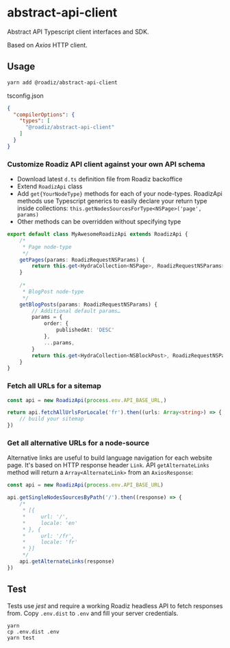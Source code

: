 # abstract-api-client
Abstract API Typescript client interfaces and SDK.

Based on *Axios* HTTP client.

## Usage

```bash
yarn add @roadiz/abstract-api-client
```

tsconfig.json
```json
{
  "compilerOptions": {
    "types": [
      "@roadiz/abstract-api-client"
    ]
  }
}
```

### Customize Roadiz API client against your own API schema

- Download latest `d.ts` definition file from Roadiz backoffice
- Extend `RoadizApi` class
- Add `get{YourNodeType}` methods for each of your node-types. RoadizApi methods use Typescript generics to easily declare
your return type inside collections: `this.getNodesSourcesForType<NSPage>('page', params)` 
- Other methods can be overridden without specifying type

```ts
export default class MyAwesomeRoadizApi extends RoadizApi {
    /*
     * Page node-type
     */
    getPages(params: RoadizRequestNSParams) {
        return this.get<HydraCollection<NSPage>, RoadizRequestNSParams>('pages', { params })
    }
    
    /*
     * BlogPost node-type
     */
    getBlogPosts(params: RoadizRequestNSParams) {
        // Additional default params…
        params = {
            order: {
                publishedAt: 'DESC'
            },
            ...params,
        }
        return this.get<HydraCollection<NSBlockPost>, RoadizRequestNSParams>('blog_posts', { params })
    }
}
```

### Fetch all URLs for a sitemap

```ts
const api = new RoadizApi(process.env.API_BASE_URL,)

return api.fetchAllUrlsForLocale('fr').then((urls: Array<string>) => {
    // build your sitemap
})
```

### Get all alternative URLs for a node-source

Alternative links are useful to build language navigation for each website page. It's based
on HTTP response header `Link`.
API `getAlternateLinks` method will return a `Array<AlternateLink>` from an `AxiosResponse`:

```ts
const api = new RoadizApi(process.env.API_BASE_URL)

api.getSingleNodesSourcesByPath('/').then((response) => {
    /*
     * [{
     *     url: '/',
     *     locale: 'en'
     * }, {
     *     url: '/fr',
     *     locale: 'fr'
     * }]
     */
    api.getAlternateLinks(response)
})
```

## Test

Tests use *jest* and require a working Roadiz headless API to fetch responses from. Copy `.env.dist` to `.env` 
and fill your server credentials.

```
yarn
cp .env.dist .env
yarn test
```
